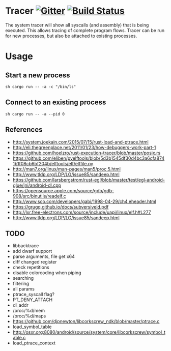 # Tracer [![Gitter](https://badges.gitter.im/Join%20Chat.svg)](https://gitter.im/dutchcoders/tracer?utm_source=badge&utm_medium=badge&utm_campaign=&utm_campaign=pr-badge&utm_content=badge) [![Build Status](https://travis-ci.org/dutchcoders/tracer.svg?branch=master)](https://travis-ci.org/dutchcoders/tracer)

The system tracer will show all syscalls (and assembly) that is being executed. This allows tracing of complete program flows. Tracer can be run for new processes, but also be attached to existing processes.

# Usage

## Start a new process

`sh
cargo run -- -a -c "/bin/ls"
`

## Connect to an existing process

`sh
cargo run -- -a --pid 0
`

## References

* http://system.joekain.com/2015/07/15/rust-load-and-ptrace.html
* http://eli.thegreenplace.net/2011/01/23/how-debuggers-work-part-1
* https://github.com/hoelzro/rust-execution-tracer/blob/master/posix.rs
* https://github.com/eliben/pyelftools/blob/5d3b1545df30d4bc3a6cfa8741b1f08cb6bf204b/elftools/elf/elffile.py
* http://man7.org/linux/man-pages/man5/proc.5.html
* http://www.tldp.org/LDP/LG/issue85/sandeep.html
* https://github.com/larsbergstrom/rust-egl/blob/master/test/egl-android-glue/jni/android-dl.cpp
* https://opensource.apple.com/source/gdb/gdb-908/src/binutils/readelf.c
* http://www.sco.com/developers/gabi/1998-04-29/ch4.eheader.html
* https://grugq.github.io/docs/subversiveld.pdf
* http://lxr.free-electrons.com/source/include/uapi/linux/elf.h#L277
* http://www.tldp.org/LDP/LG/issue85/sandeep.html

## TODO

* libbacktrace
* add dwarf support
* parse arguments, file get x64
* diff changed register
* check repetitions
* disable colorcoding when piping
* searching
* filtering
* all params
* ptrace_syscall flag?
* PT_DENY_ATTACH
* dl_addr
* /proc/%d/mem
* /proc/%d/maps
* https://github.com/djpnewton/libcorkscrew_ndk/blob/master/ptrace.c
* load_symbol_table
* http://osxr.org:8080/android/source/system/core/libcorkscrew/symbol_table.c
* load_ptrace_context
